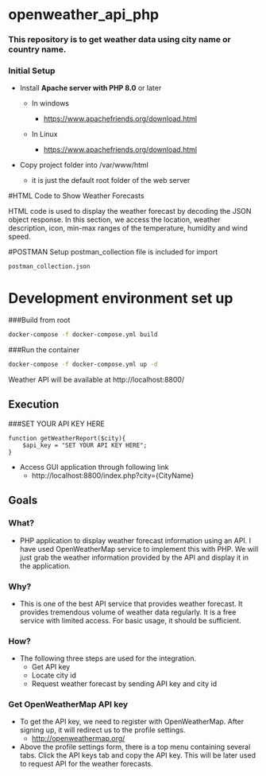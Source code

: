 # openweather_api_php

### This repository is to get weather data using city name or country name.

### Initial Setup
- Install **Apache server with PHP 8.0** or later
   - In windows
     - https://www.apachefriends.org/download.html


   - In Linux
     - https://www.apachefriends.org/download.html


- Copy project folder into /var/www/html 
  - it is just the default root folder of the web server

#HTML Code to Show Weather Forecasts

HTML code is used to display the weather forecast by decoding the JSON object response. In this section, we access the location, weather description, icon, min-max ranges of the temperature, humidity and wind speed.

#POSTMAN Setup
postman_collection file is included for import

    postman_collection.json

# Development environment set up

###Build from root
```bash
docker-compose -f docker-compose.yml build
```
###Run the container
```bash
docker-compose -f docker-compose.yml up -d
```
Weather API will be available at http://localhost:8800/

## Execution
###SET YOUR API KEY HERE
   
    function getWeatherReport($city){
        $api_key = "SET YOUR API KEY HERE";
    }
- Access GUI application through following link
  - http://localhost:8800/index.php?city={CityName}


## Goals

### What?
- PHP application to display weather forecast information using an API. I have used OpenWeatherMap service to implement this with PHP. We will just grab the weather information provided by the API and display it in the application.
### Why?
- This is one of the best API service that provides weather forecast. It provides tremendous volume of weather data regularly. It is a free service with limited access. For basic usage, it should be sufficient.
### How?
- The following three steps are used for the integration.
  - Get API key
  - Locate city id
  - Request weather forecast by sending API key and city id

### Get OpenWeatherMap API key
- To get the API key, we need to register with OpenWeatherMap. After signing up, it will redirect us to the profile settings.
  - http://openweathermap.org/
- Above the profile settings form, there is a top menu containing several tabs. Click the API keys tab and copy the API key. This will be later used to request API for the weather forecasts.